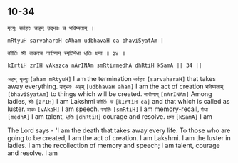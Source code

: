## 10-34


```shloka-sa
मृत्युः सर्वहरः चाहम् उद्भवः च भविष्यताम् ।
```
```shloka-sa-hk
mRtyuH sarvaharaH cAham udbhavaH ca bhaviSyatAm |
```
```shloka-sa
कीर्तिः श्रीः वाकश्च नारीणाम् स्मृतिर्मेधा धृतिः क्षमा ॥ ३४ ॥
```
```shloka-sa-hk
kIrtiH zrIH vAkazca nArINAm smRtirmedhA dhRtiH kSamA || 34 ||
```

`अहम् मृत्युः` `[aham mRtyuH]` I am the termination `सर्वहरः` `[sarvaharaH]` that takes away everything. `उद्भवः अहम्` `[udbhavaH aham]` I am the act of creation `भविष्यताम्` `[bhaviSyatAm]` to things which will be created. `नारीणाम्` `[nArINAm]` Among ladies, `श्रीः` `[zrIH]` I am Lakshmi `कीर्तिः च` `[kIrtiH ca]` and that which is called as luster. `वाकः` `[vAkaH]` I am speech. `स्मृतिः` `[smRtiH]` I am memory-recall, `मेधा` `[medhA]` I am talent, `धृतिः` `[dhRtiH]` courage and resolve. `क्षमा` `[kSamA]` I am

The Lord says - 'I am the death that takes away every life. To those who are going to be created, I am the act of creation. 
I am Lakshmi. I am the luster in ladies. 
I am the recollection of memory and speech; I am talent, courage and resolve. I am 

